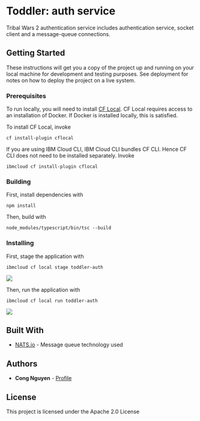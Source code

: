 # Toddler: auth service

Tribal Wars 2 authentication service includes authentication service, socket client and a message-queue connections.

## Getting Started

These instructions will get you a copy of the project up and running on your local machine for development and testing purposes. See deployment for notes on how to deploy the project on a live system.

### Prerequisites

To run locally, you will need to install [CF Local](https://pivotal.io/cf-local). CF Local requires access to an installation of Docker. If Docker is installed locally, this is satisfied.

To install CF Local, invoke 

```
cf install-plugin cflocal
```

If you are using IBM Cloud CLI, IBM Cloud CLI bundles CF CLI. Hence CF CLI does not need to be installed separately. Invoke 

```
ibmcloud cf install-plugin cflocal
```

### Building

First, install dependencies with

```
npm install
```

Then, build with

```
node_modules/typescript/bin/tsc --build
```

### Installing

First, stage the application with 

```
ibmcloud cf local stage toddler-auth
```

![](https://lettus.xyz/content/images/2019/06/stage.gif)

Then, run the application with 

```
ibmcloud cf local run toddler-auth
```

![](https://lettus.xyz/content/images/2019/06/run.gif)

## Built With

* [NATS.io](http://nats.io) - Message queue technology used

## Authors

* **Cong Nguyen** - [Profile](https://github.com/rampadc)

## License

This project is licensed under the Apache 2.0 License 
